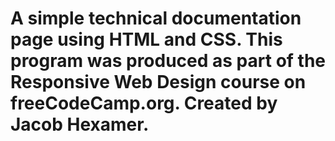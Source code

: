 # A simple technical documentation page using HTML and CSS. This program was produced as part of the Responsive Web Design course on freeCodeCamp.org. Created by Jacob Hexamer.
